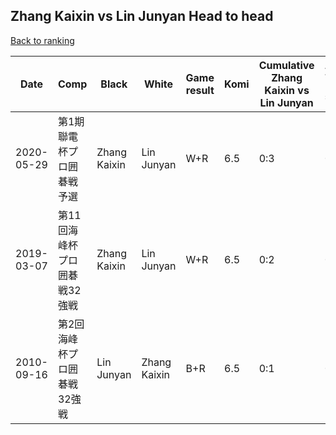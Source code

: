 ## Zhang Kaixin vs Lin Junyan Head to head

[Back to ranking](../../index.md)




| **Date** | **Comp** | **Black** | **White** | **Game result** | **Komi** | **Cumulative Zhang Kaixin vs Lin Junyan** | **Zhang Kaixin streak** | **Lin Junyan streak** | 
| --- | --- | --- | --- | --- | --- | --- | --- | --- |
| 2020-05-29 | 第1期聯電杯プロ囲碁戦予選 | Zhang Kaixin | Lin Junyan | W+R | 6.5 | 0:3 | 0 | 3 | 
| 2019-03-07 | 第11回海峰杯プロ囲碁戦32強戦 | Zhang Kaixin | Lin Junyan | W+R | 6.5 | 0:2 | 0 | 2 | 
| 2010-09-16 | 第2回海峰杯プロ囲碁戦32強戦 | Lin Junyan | Zhang Kaixin | B+R | 6.5 | 0:1 | 0 | 1 |




